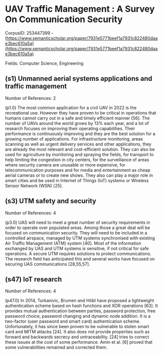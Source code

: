# UAV Traffic Management : A Survey On Communication Security

CorpusID: 253447399 - [https://www.semanticscholar.org/paper/7931e5771beef1a7931c822480daae3bec610a5a](https://www.semanticscholar.org/paper/7931e5771beef1a7931c822480daae3bec610a5a)

Fields: Computer Science, Engineering

## (s1) Unmanned aerial systems applications and traffic management
Number of References: 2

(p1.0) The most common application for a civil UAV in 2022 is the recreational use. However they have proven to be critical in operations that humans cannot carry out in a safe and timely efficient manner [56]. The number of UAVs around the world grows by 13% each year, and a lot of research focuses on improving their operating capabilities. Their performance is continuously improving and they are the best solution for a growing number of applications. For infrastructure monitoring, areas scanning as well as urgent delivery services and other applications, they are already the most relevant and cost-efficient solution. They can also be used for agriculture by monitoring and spraying the fields, for transport to help limiting the congestion in city centers, for the surveillance of areas where security camera are unusable or more expensive, for telecommunication purposes and for media and entertainment as cheap aerial cameras or to create new shows. They also can play a major role in smart cities and be used in Internet of Things (IoT) systems or Wireless Sensor Network (WSN) [25].
## (s3) UTM safety and security
Number of References: 4

(p3.0) UAS will need to meet a great number of security requirements in order to operate over populated areas. Among those a great deal will be focused on communication security. They will need to be included in a controlled airspace, managed by UTM systems synchronised with existing Air Traffic Management (ATM) system [40]. Most of the information exchanged by UAS and UTM systems is sensitive, if not critical for safe operations. A secure UTM requires solutions to protect communications. The research field has anticipated this and several works have focused on securing UAS communications [28,55,57].
## (s47) IoT research
Number of References: 4

(p47.0) In 2014, Turkanivic, Brumen and Höbl have proposed a lightweight authentication scheme based on hash functions and XOR operations [63]. It provides mutual authentication between parties, password protection, free password choice, password changing and dynamic node addition. It is a two-factor (user password and smart card) authentication scheme. Unfortunately, it has since been proven to be vulnerable to stolen smart card and MITM attacks [24]. It also does not provide properties such as forward and backwards secrecy and untraceability. [24] tries to correct these issues at the cost of some performance. Amin et al. [6] proved that some vulnerabilities remained and corrected them.
